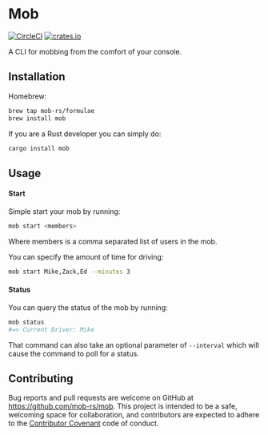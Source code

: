 # Mob

[![CircleCI](https://circleci.com/gh/mob-rs/mob/tree/master.svg?style=svg)](https://circleci.com/gh/mob-rs/mob/tree/master)
[![crates.io](http://meritbadge.herokuapp.com/mob)](https://crates.io/crates/mob)

A CLI for mobbing from the comfort of your console.

## Installation

Homebrew:

```bash
brew tap mob-rs/formulae
brew install mob
```

If you are a Rust developer you can simply do:

```bash
cargo install mob
```

## Usage

#### Start

Simple start your mob by running:

```bash
mob start <members>
```

Where members is a comma separated list of users in the mob.

You can specify the amount of time for driving:

```bash
mob start Mike,Zack,Ed --minutes 3
```

#### Status

You can query the status of the mob by running:

```bash
mob status
#=> Current Driver: Mike
```

That command can also take an optional parameter of `--interval` which will
cause the command to poll for a status.

## Contributing

Bug reports and pull requests are welcome on GitHub at https://github.com/mob-rs/mob.
This project is intended to be a safe, welcoming space for collaboration, and
contributors are expected to adhere to the
[Contributor Covenant](contributor-covenant.org) code of conduct.
